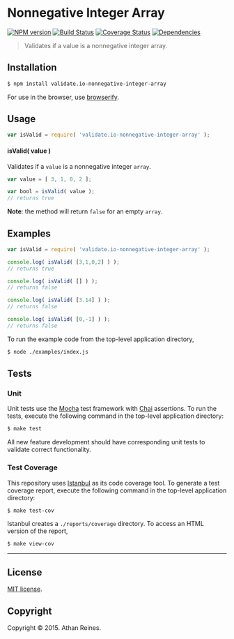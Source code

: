 Nonnegative Integer Array
===
[![NPM version][npm-image]][npm-url] [![Build Status][travis-image]][travis-url] [![Coverage Status][coveralls-image]][coveralls-url] [![Dependencies][dependencies-image]][dependencies-url]

> Validates if a value is a nonnegative integer array.


## Installation

``` bash
$ npm install validate.io-nonnegative-integer-array
```

For use in the browser, use [browserify](https://github.com/substack/node-browserify).


## Usage

``` javascript
var isValid = require( 'validate.io-nonnegative-integer-array' );
```

#### isValid( value )

Validates if a `value` is a nonnegative integer `array`.

``` javascript
var value = [ 3, 1, 0, 2 ];

var bool = isValid( value );
// returns true
```

__Note__: the method will return `false` for an empty `array`.


## Examples

``` javascript
var isValid = require( 'validate.io-nonnegative-integer-array' );

console.log( isValid( [3,1,0,2] ) );
// returns true

console.log( isValid( [] ) );
// returns false

console.log( isValid( [3.14] ) );
// returns false

console.log( isValid( [0,-1] ) );
// returns false
```

To run the example code from the top-level application directory,

``` bash
$ node ./examples/index.js
```


## Tests

### Unit

Unit tests use the [Mocha](http://mochajs.org) test framework with [Chai](http://chaijs.com) assertions. To run the tests, execute the following command in the top-level application directory:

``` bash
$ make test
```

All new feature development should have corresponding unit tests to validate correct functionality.


### Test Coverage

This repository uses [Istanbul](https://github.com/gotwarlost/istanbul) as its code coverage tool. To generate a test coverage report, execute the following command in the top-level application directory:

``` bash
$ make test-cov
```

Istanbul creates a `./reports/coverage` directory. To access an HTML version of the report,

``` bash
$ make view-cov
```


---
## License

[MIT license](http://opensource.org/licenses/MIT). 


## Copyright

Copyright &copy; 2015. Athan Reines.


[npm-image]: http://img.shields.io/npm/v/validate.io-nonnegative-integer-array.svg
[npm-url]: https://npmjs.org/package/validate.io-nonnegative-integer-array

[travis-image]: http://img.shields.io/travis/validate-io/nonnegative-integer-array/master.svg
[travis-url]: https://travis-ci.org/validate-io/nonnegative-integer-array

[coveralls-image]: https://img.shields.io/coveralls/validate-io/nonnegative-integer-array/master.svg
[coveralls-url]: https://coveralls.io/r/validate-io/nonnegative-integer-array?branch=master

[dependencies-image]: http://img.shields.io/david/validate-io/nonnegative-integer-array.svg
[dependencies-url]: https://david-dm.org/validate-io/nonnegative-integer-array

[dev-dependencies-image]: http://img.shields.io/david/dev/validate-io/nonnegative-integer-array.svg
[dev-dependencies-url]: https://david-dm.org/dev/validate-io/nonnegative-integer-array

[github-issues-image]: http://img.shields.io/github/issues/validate-io/nonnegative-integer-array.svg
[github-issues-url]: https://github.com/validate-io/nonnegative-integer-array/issues
